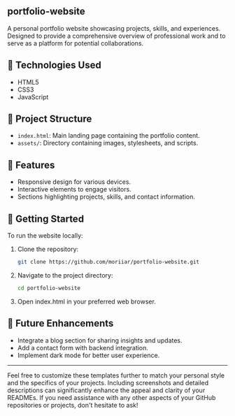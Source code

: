 ## portfolio-website

A personal portfolio website showcasing projects, skills, and experiences. Designed to provide a comprehensive overview of professional work and to serve as a platform for potential collaborations.

## 🧰 Technologies Used

- HTML5
- CSS3
- JavaScript

## 📁 Project Structure

- `index.html`: Main landing page containing the portfolio content.
- `assets/`: Directory containing images, stylesheets, and scripts.

## 🎨 Features

- Responsive design for various devices.
- Interactive elements to engage visitors.
- Sections highlighting projects, skills, and contact information.

## 🚀 Getting Started

To run the website locally:

1. Clone the repository:
   ```bash
   git clone https://github.com/moriiar/portfolio-website.git

2. Navigate to the project directory:
   ```bash
   cd portfolio-website
3. Open index.html in your preferred web browser.

## 📌 Future Enhancements

- Integrate a blog section for sharing insights and updates.
- Add a contact form with backend integration.
- Implement dark mode for better user experience.

---

Feel free to customize these templates further to match your personal style and the specifics of your projects. Including screenshots and detailed descriptions can significantly enhance the appeal and clarity of your READMEs. If you need assistance with any other aspects of your GitHub repositories or projects, don't hesitate to ask!
 
